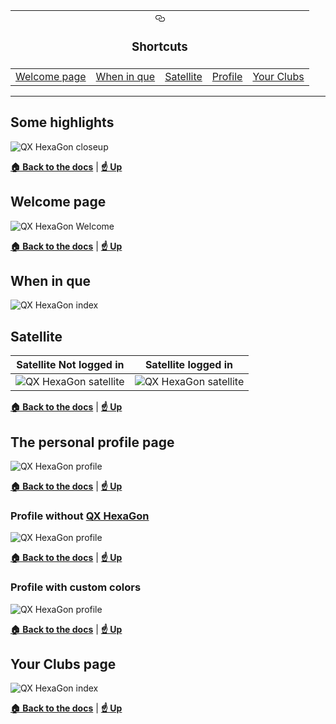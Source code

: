 <table>
	<thead>
		<tr colspan="5">
			<th colspan="5" align="center">
				<a id="user-content-Shortcuts" class="anchor" aria-hidden="true" href="#Shortcuts">
					<svg class="octicon octicon-link" viewBox="0 0 16 16" version="1.1" width="16" height="16" aria-hidden="true"><path fill-rule="evenodd" d="M4 9h1v1H4c-1.5 0-3-1.69-3-3.5S2.55 3 4 3h4c1.45 0 3 1.69 3 3.5 0 1.41-.91 2.72-2 3.25V8.59c.58-.45 1-1.27 1-2.09C10 5.22 8.98 4 8 4H4c-.98 0-2 1.22-2 2.5S3 9 4 9zm9-3h-1v1h1c1 0 2 1.22 2 2.5S13.98 12 13 12H9c-.98 0-2-1.22-2-2.5 0-.83.42-1.64 1-2.09V6.25c-1.09.53-2 1.84-2 3.25C6 11.31 7.55 13 9 13h4c1.45 0 3-1.69 3-3.5S14.5 6 13 6z"></path></svg>
				</a>
				<h3>Shortcuts</h3>
			</th>
		</tr>
	</thead>
	<tbody>
		<tr>
			<td> <a href="#welcome-page">Welcome page</a></td>
			<td> <a href="#when-in-que">When in que</a></td>
			<td> <a href="#satellite">Satellite</a></td>
			<td> <a href="#the-personal-profile-page">Profile</a></td>
			<td> <a href="#your-clubs-page">Your Clubs</a></td>
		</tr>
	</tbody>
</table>

___________________________________________________________
## Some highlights
![QX HexaGon closeup](close-ups.png)

**[:house: Back to the docs](https://github.com/BlackSkorpio/qx-hexagon#qx-hexagon)** | **[:point_up: Up](#shortcuts)**

## Welcome page
![QX HexaGon Welcome](welcome-screen.png)

**[:house: Back to the docs](https://github.com/BlackSkorpio/qx-hexagon#qx-hexagon)** | **[:point_up: Up](#shortcuts)**

## When in que
![QX HexaGon index](queing.png)

## Satellite

| Satellite Not logged in | Satellite logged in |
| :---------------------: | :-----------------: |
|![QX HexaGon satellite](satellite-not-logged-in.png)|![QX HexaGon satellite](satellite-logged-in.png)|

**[:house: Back to the docs](https://github.com/BlackSkorpio/qx-hexagon#qx-hexagon)** | **[:point_up: Up](#shortcuts)**

## The personal profile page
![QX HexaGon profile](profile.png)

**[:house: Back to the docs](https://github.com/BlackSkorpio/qx-hexagon#qx-hexagon)** | **[:point_up: Up](#shortcuts)**

### Profile without [QX HexaGon](../README.md)
![QX HexaGon profile](profile-no-heagon.png)

**[:house: Back to the docs](https://github.com/BlackSkorpio/qx-hexagon#qx-hexagon)** | **[:point_up: Up](#shortcuts)**

### Profile with custom colors
![QX HexaGon profile](profile-with-custom-colors.png)

**[:house: Back to the docs](https://github.com/BlackSkorpio/qx-hexagon#qx-hexagon)** | **[:point_up: Up](#shortcuts)**

## Your Clubs page
![QX HexaGon index](clubs.png)

**[:house: Back to the docs](https://github.com/BlackSkorpio/qx-hexagon#qx-hexagon)** | **[:point_up: Up](#shortcuts)**
